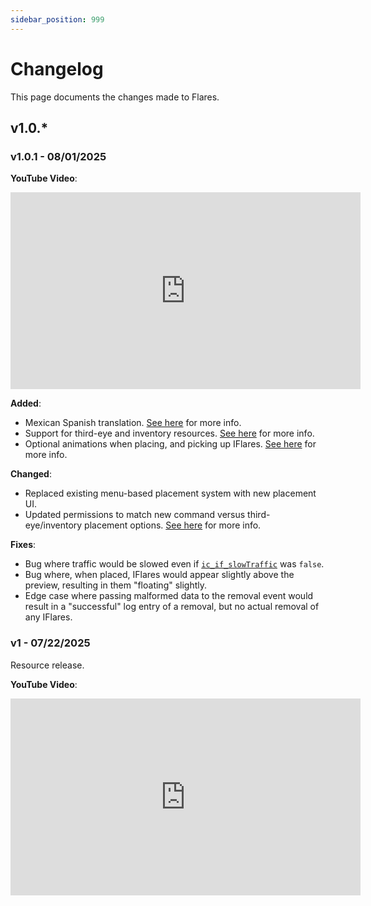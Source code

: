 ```yaml
---
sidebar_position: 999
---
```


# Changelog

This page documents the changes made to Flares.

## v1.0.\*

### v1.0.1 - 08/01/2025
**YouTube Video**:
<iframe width="560" height="315" src="https://www.youtube.com/embed/h_L8NF9mohY?si=IszEN_K1CTFn1ftw" title="YouTube video player" frameborder="0" allow="accelerometer; autoplay; clipboard-write; encrypted-media; gyroscope; picture-in-picture; web-share" referrerpolicy="strict-origin-when-cross-origin" allowfullscreen></iframe>

**Added**:
- Mexican Spanish translation. [See here](../../translations) for more info.
- Support for third-eye and inventory resources. [See here](config.md#manual-interactions-third-eye--inventory-support) for more info.
- Optional animations when placing, and picking up IFlares. [See here](config.md#animations) for more info.

**Changed**:
- Replaced existing menu-based placement system with new placement UI.
- Updated permissions to match new command versus third-eye/inventory placement options. [See here](config.md#permissions) for more info.

**Fixes**:
- Bug where traffic would be slowed even if [`ic_if_slowTraffic`](config.md#slow-traffic-down) was `false`.
- Bug where, when placed, IFlares would appear slightly above the preview, resulting in them "floating" slightly.
- Edge case where passing malformed data to the removal event would result in a "successful" log entry of a removal, but no actual removal of any IFlares.

### v1 - 07/22/2025
Resource release.

**YouTube Video**:
<iframe width="560" height="315" src="https://www.youtube.com/embed/55ZlZ2vyuIY?si=9SJcqf5OHtYsbvOv" title="YouTube video player" frameborder="0" allow="accelerometer; autoplay; clipboard-write; encrypted-media; gyroscope; picture-in-picture; web-share" referrerpolicy="strict-origin-when-cross-origin" allowfullscreen></iframe>
